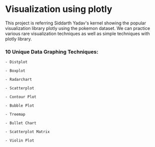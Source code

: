 # Visualization using plotly 

This project is referring Siddarth Yadav's kernel showing the popular visualization library plotly using the pokemon dataset. 
We can practice various rare visualization techniques as well as simple techniques with plotly library.

### 10 Unique Data Graphing Techniques: 
```
- Distplot

- Boxplot

- Radarchart

- Scatterplot

- Contour Plot

- Bubble Plot

- Treemap

- Bullet Chart 

- Scatterplot Matrix 

- Violin Plot 

